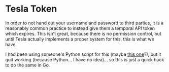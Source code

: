 # Tesla Token

In order to not hand out your username and password to third parties, it is a
reasonably common practice to instead give them a temporal API token which
expires.  This isn't great, because there is no permission control, but until
Tesla actually implements a proper system for this, this is what we have.

I had been using someone's Python script for this (maybe 
[this one](https://github.com/eric1980/teslatoken)?), but it quit working (because
Python... I have no idea)... so this is just a quick hack to do the same in Go.

